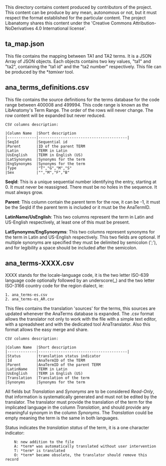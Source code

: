 This directory contains content produced by contributors of the project. This content can be produce by any mean, autonomous or not, but it must respect the format established for the particular content. The project Libanatomy shares this content under the 'Creative Commons Attribution-NoDerivatives 4.0 International license'.

ta_map.json
-----------
This file contains the mapping between TA1 and TA2 terms. It is a JSON Array of JSON objects. Each objects contains two key values, "ta1" and "ta2", containing the "ta1 id" and the "ta2 number" respectively.
This file can be produced by the **tamixer* tool.

ana_terms_definitions.csv
------------------
This file contains the source definitions for the terms database for the code range between 400008 and 499994. This code range is known as the LibAnatomy's Term Range. The order of the rows will never change. The row content will be expanded but never reduced. 

```
CSV columns description:

|Column Name  |Short description
|-------------|----------------------------------------|
|SeqId        |Sequential id                    
|Parent       |ID of the parent TERM                   
|Latin        |TERM in Latin                           
|UsEnglish    |TERM in English (US)                    
|LatSynonyms  |Synonyms for the term                
|EngSynonyms  |Synonyms for the term                
|Type         |"T","G","M","S"
|Sex          |"","M","F","B"
```

**SeqId**: This is a unique sequential number identifying the entry, starting at 0. It must never be reassigned. There must be no holes in the sequence. It must always grow.

**Parent**: This column contain the parent term for the row, it can be -1, it must be the SeqId if the parent term is included or it must be the AnaTermID.

**LatinName/UsEnglish**: This two columns represent the term in Latin and US-English respectively, at least one of this must be present.

**LatSynonyms/EngSynonyms**: This two columns represent synonyms for the term in Latin and US-English respectively. This two fields are optional. If multiple synonyms are specified they must be delimited by semicolon (';'), and for legibility a space should be included after the semicolon.


ana_terms-XXXX.csv
------------------

XXXX stands for the locale-language code, it is the two letter ISO-639 language code optionally followed by an underscore(_) and the two letter ISO-3166 country code for the region dialect, ie:
	
	1. ana_terms-es.csv
	2. ana_terms-es_AR.csv
	
This files contains the translation 'sources' for the terms, this sources are updated whenever the AnaTerms database is expanded. The .csv format allows the translator not only to work with the file with a simple text editor, with a spreadsheet and with the dedicated tool AnaTranslator. Also this format allows the easy merge and share.

```
CSV columns description:

|Column Name  |Short description
|-------------|----------------------------------------|
|Status       |translation status indicator                         
|Id           |AnaTermID of the TERM                                
|Parent       |AnaTermID of the parent TERM                         
|LatinName    |TERM in Latin                                        
|UsEnglish    |TERM in English (US)                                 
|Translation  |Translation of the term                              
|Synonyms     |Synonyms for the term                                
```

All fields but *Translation* and *Synonyms* are to be considered *Read-Only*, that information is systematically generated and must not be edited by the translator. The translator must provide the translation of the term for the implicated language in the column *Translation*, and should provide any meaningful synonym in the column *Synonyms*. The *Translation* could be empty meaning the term is the same in both languages.

Status indicates the *translation status* of the term, it is a one character indicator:
```
	N: new addition to the file
	A: *term* was automatically translated without user intervention
	T: *term* is translated
	O: *term* became obsolete, the translator should remove this record
```



